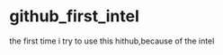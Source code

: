 github_first_intel
==================

the first time i try to use this hithub,because of the intel 
